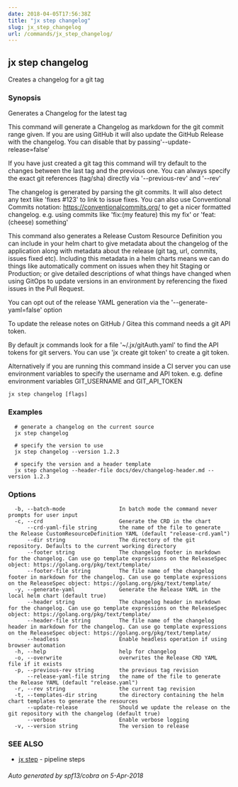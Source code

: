 ```yaml
---
date: 2018-04-05T17:56:38Z
title: "jx step changelog"
slug: jx_step_changelog
url: /commands/jx_step_changelog/
---
```

## jx step changelog

Creates a changelog for a git tag

### Synopsis

Generates a Changelog for the latest tag 

This command will generate a Changelog as markdown for the git commit range given. If you are using GitHub it will also update the GitHub Release with the changelog. You can disable that by passing'--update-release=false' 

If you have just created a git tag this command will try default to the changes between the last tag and the previous one. You can always specify the exact git references (tag/sha) directly via '--previous-rev' and '--rev' 

The changelog is generated by parsing the git commits. It will also detect any text like 'fixes #123' to link to issue fixes. You can also use Conventional Commits notation: https://conventionalcommits.org/ to get a nicer formatted changelog. e.g. using commits like 'fix:(my feature) this my fix' or 'feat:(cheese) something' 

This command also generates a Release Custom Resource Definition you can include in your helm chart to give metadata about the changelog of the application along with metadata about the release (git tag, url, commits, issues fixed etc). Including this metadata in a helm charts means we can do things like automatically comment on issues when they hit Staging or Production; or give detailed descriptions of what things have changed when using GitOps to update versions in an environment by referencing the fixed issues in the Pull Request. 

You can opt out of the release YAML generation via the '--generate-yaml=false' option 

To update the release notes on GitHub / Gitea this command needs a git API token.

By default jx commands look for a file '~/.jx/gitAuth.yaml' to find the API tokens for git servers. You can use 'jx create git token' to create a git token.

Alternatively if you are running this command inside a CI server you can use environment variables to specify the username and API token.
e.g. define environment variables GIT_USERNAME and GIT_API_TOKEN


```
jx step changelog [flags]
```

### Examples

```
  # generate a changelog on the current source
  jx step changelog
  
  # specify the version to use
  jx step changelog --version 1.2.3
  
  # specify the version and a header template
  jx step changelog --header-file docs/dev/changelog-header.md --version 1.2.3
```

### Options

```
  -b, --batch-mode                 In batch mode the command never prompts for user input
  -c, --crd                        Generate the CRD in the chart
      --crd-yaml-file string       the name of the file to generate the Release CustomResourceDefinition YAML (default "release-crd.yaml")
      --dir string                 The directory of the git repository. Defaults to the current working directory
      --footer string              The changelog footer in markdown for the changelog. Can use go template expressions on the ReleaseSpec object: https://golang.org/pkg/text/template/
      --footer-file string         The file name of the changelog footer in markdown for the changelog. Can use go template expressions on the ReleaseSpec object: https://golang.org/pkg/text/template/
  -y, --generate-yaml              Generate the Release YAML in the local helm chart (default true)
      --header string              The changelog header in markdown for the changelog. Can use go template expressions on the ReleaseSpec object: https://golang.org/pkg/text/template/
      --header-file string         The file name of the changelog header in markdown for the changelog. Can use go template expressions on the ReleaseSpec object: https://golang.org/pkg/text/template/
      --headless                   Enable headless operation if using browser automation
  -h, --help                       help for changelog
  -o, --overwrite                  overwrites the Release CRD YAML file if it exists
  -p, --previous-rev string        the previous tag revision
      --release-yaml-file string   the name of the file to generate the Release YAML (default "release.yaml")
  -r, --rev string                 the current tag revision
  -t, --templates-dir string       the directory containing the helm chart templates to generate the resources
      --update-release             Should we update the release on the git repository with the changelog (default true)
      --verbose                    Enable verbose logging
  -v, --version string             The version to release
```

### SEE ALSO

* [jx step](/commands/jx_step/)	 - pipeline steps

###### Auto generated by spf13/cobra on 5-Apr-2018
